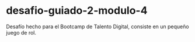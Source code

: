 # desafio-guiado-2-modulo-4
Desafío hecho para el Bootcamp de Talento Digital, consiste en un pequeño juego de rol.
